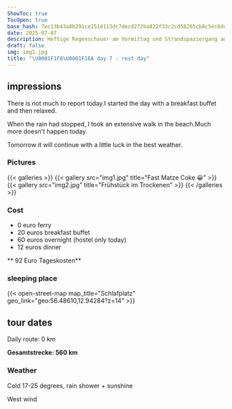 ```yaml
---
ShowToc: true
TocOpen: true
base_hash: 7ec13b43a8b291ce1514113dc7decd272ba822f33c2cd58265cb8c5ec6dc6e95
date: 2025-07-07
description: Heftige Regenschauer am Vormittag und Strandspaziergang am Nachmittag
draft: false
img: img1.jpg
title: "\U0001F1F8\U0001F1EA day 7 - rest day"
---
```


## impressions
There is not much to report today.I started the day with a breakfast buffet and then relaxed.

When the rain had stopped, I took an extensive walk in the beach.Much more doesn't happen today.

Tomorrow it will continue with a little luck in the best weather.


### Pictures
{{< galleries >}}
{{< gallery src="img1.jpg" title="Fast Matze Coke 😀" >}}
{{< gallery src="img2.jpg" title="Frühstück im Trockenen" >}}
{{< /galleries >}}

### Cost
- 0 euro ferry
- 20 euros breakfast buffet
- 60 euros overnight (hostel only today)
- 12 euros dinner

** 92 Euro Tageskosten**

### sleeping place
{{< open-street-map map_title="Schlafplatz" geo_link="geo:56.48610,12.94284?z=14" >}}

## tour dates
Daily route: 0 km

**Gesamtstrecke: 560 km**

### Weather
Cold 17-25 degrees, rain shower + sunshine

West wind